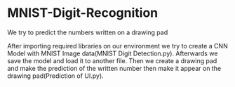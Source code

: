# MNIST-Digit-Recognition
We try to predict the numbers written on a drawing pad

<p> After importing required libraries on our environment we try to create a CNN Model with MNIST Image data(MNIST Digit Detection.py). Afterwards we save the model and load it to another file. Then we create a drawing pad and make the prediction of the written number then make it appear on the drawing pad(Prediction of UI.py).</p>
